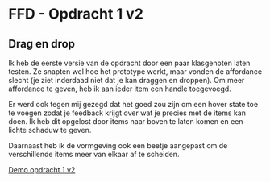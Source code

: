 # FFD - Opdracht 1 v2
## Drag en drop

Ik heb de eerste versie van de opdracht door een paar klasgenoten laten testen.
Ze snapten wel hoe het prototype werkt, maar vonden de affordance slecht (je ziet inderdaad niet dat je kan draggen en droppen). Om meer affordance te geven, heb ik aan ieder item een handle toegevoegd.

Er werd ook tegen mij gezegd dat het goed zou zijn om een hover state toe te voegen zodat je feedback krijgt over wat je precies met de items kan doen. Ik heb dit opgelost door items naar boven te laten komen en een lichte schaduw te geven.

Daarnaast heb ik de vormgeving ook een beetje aangepast om de verschillende items meer van elkaar af te scheiden.

[Demo opdracht 1 v2](https://francescodelange.github.io/ffd/Opdracht%201/v2/ "Opdracht 1 v2")
